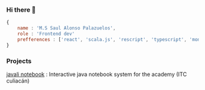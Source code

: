 ### Hi there 👋

```js
{
    name : 'M.S Saul Alonso Palazuelos',
    role : 'Frontend dev'
    prefferences : ['react', 'scala.js', 'rescript', 'typescript', 'mongodb', 'graphql', 'firebase']
}
```
### Projects

[javali notebook](https://www.youtube.com/watch?v=SmprxYB86mg) : Interactive java notebook system for the academy (ITC culiacán)
